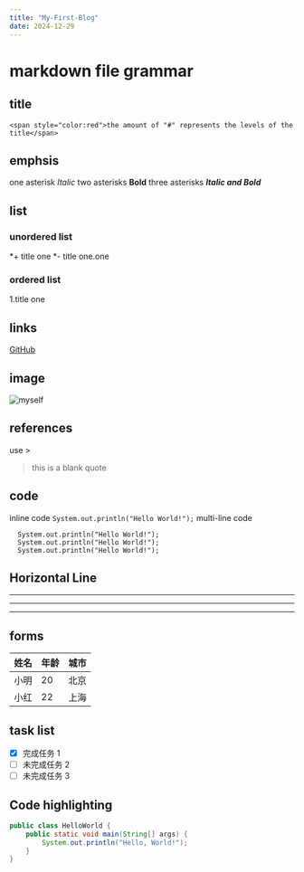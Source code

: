```yaml
---
title: "My-First-Blog"
date: 2024-12-29
---
```


# markdown file grammar

## title
```<span style="color:red">the amount of "#" represents the levels of the title</span>```


## emphsis

one asterisk *Italic*
two asterisks **Bold**
three asterisks ***Italic and Bold***

## list

### unordered list
*+ title one
*- title one.one

### ordered list
1.title one

## links

[GitHub](https://github.com)

## image

![myself](https://github.com)

## references

use >
>this is a blank quote

## code

inline code `System.out.println("Hello World!");`
multi-line code 
```
  System.out.println("Hello World!");
  System.out.println("Hello World!");
  System.out.println("Hello World!");
```

## Horizontal Line

---
***
___

## forms

| 姓名 | 年龄 | 城市 |
|------|------|------|
| 小明 | 20   | 北京 |
| 小红 | 22   | 上海 |


## task list

- [x] 完成任务 1
- [ ] 未完成任务 2
- [ ] 未完成任务 3

## Code highlighting

```java
public class HelloWorld {
    public static void main(String[] args) {
        System.out.println("Hello, World!");
    }
}




